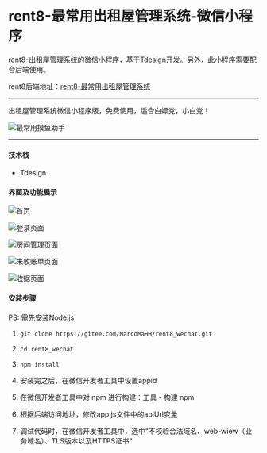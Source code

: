 # rent8-最常用出租屋管理系统-微信小程序

rent8-出租屋管理系统的微信小程序，基于Tdesign开发。另外，此小程序需要配合后端使用。

rent8后端地址：[rent8-最常用出租屋管理系统](https://gitee.com/MarcoMaHH/rent8)

---

出租屋管理系统微信小程序版，免费使用，适合白嫖党，小白党！

![最常用摸鱼助手](https://gitee.com/MarcoMaHH/picture/raw/master/project.jpg)

---

#### 技术栈

- Tdesign

#### 界面及功能展示

![首页](https://gitee.com/MarcoMaHH/picture/raw/master/rent8_wechat/index.jpg)

![登录页面](https://gitee.com/MarcoMaHH/picture/raw/master/rent8_wechat/login.jpg)

![房间管理页面](https://gitee.com/MarcoMaHH/picture/raw/master/rent8_wechat/number.jpg)

![未收账单页面](https://gitee.com/MarcoMaHH/picture/raw/master/rent8_wechat/uncollected.jpg)

![收据页面](https://gitee.com/MarcoMaHH/picture/raw/master/rent8_wechat/receipt.jpg)

#### 安装步骤

PS: 需先安装Node.js

1. `git clone https://gitee.com/MarcoMaHH/rent8_wechat.git`

2. `cd rent8_wechat`

3. `npm install`

4. 安装完之后，在微信开发者工具中设置appid

5. 在微信开发者工具中对 npm 进行构建：工具 - 构建 npm

6. 根据后端访问地址，修改app.js文件中的apiUrl变量

7. 调试代码时，在微信开发者工具中，选中“不校验合法域名、web-wiew（业务域名）、TLS版本以及HTTPS证书”

